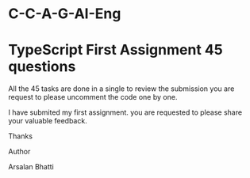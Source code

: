 # C-C-A-G-AI-Eng
<h1>TypeScript First Assignment 45 questions</h1>
<p>All the 45 tasks are done in a single to review the submission you are request to please uncomment the code one by one.</p>
<p>I have submited my first assignment. you are requested to please share your valuable feedback.</p>
<p>Thanks</p>
<p>Author</p>
<p>Arsalan Bhatti</p>
